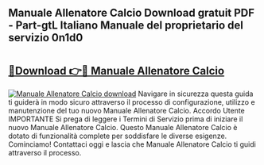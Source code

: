 ## Manuale Allenatore Calcio Download gratuit PDF - Part-gtL Italiano Manuale del proprietario del servizio 0n1d0

# <h2><a href="http://dfe8yk.blite.top/?on=Manuale+Allenatore+Calcio">🔗Download 👉🔴 Manuale Allenatore Calcio</a></h2>

[![Manuale Allenatore Calcio download](https://i.imgur.com/lujVjoI.png)](http://dfe8yk.blite.top/?on=Manuale+Allenatore+Calcio)
Navigare in sicurezza questa guida ti guiderà in modo sicuro attraverso il processo di configurazione, utilizzo e manutenzione del tuo nuovo Manuale Allenatore Calcio. Accordo Utente IMPORTANTE Si prega di leggere i Termini di Servizio prima di iniziare il nuovo Manuale Allenatore Calcio. Questo Manuale Allenatore Calcio è dotato di funzionalità complete per soddisfare le diverse esigenze. Cominciamo! Contattaci oggi e lascia che Manuale Allenatore Calcio ti guidi attraverso il processo.
